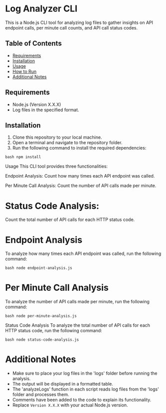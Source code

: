 # Log Analyzer CLI

This is a Node.js CLI tool for analyzing log files to gather insights on API endpoint calls, per minute call counts, and API call status codes.

## Table of Contents

- [Requirements](#requirements)
- [Installation](#installation)
- [Usage](#usage)
- [How to Run](#how-to-run)
- [Additional Notes](#additional-notes)

## Requirements

- Node.js (Version X.X.X)
- Log files in the specified format.

## Installation

1. Clone this repository to your local machine.
2. Open a terminal and navigate to the repository folder.
3. Run the following command to install the required dependencies:

```bash npm install ```

Usage
This CLI tool provides three functionalities:

Endpoint Analysis: Count how many times each API endpoint was called.

Per Minute Call Analysis: Count the number of API calls made per minute.

# Status Code Analysis: 

Count the total number of API calls for each HTTP status code.

# Endpoint Analysis

To analyze how many times each API endpoint was called, run the following command:

``` bash node endpoint-analysis.js  ```

# Per Minute Call Analysis

To analyze the number of API calls made per minute, run the following command:

```bash node per-minute-analysis.js```

Status Code Analysis
To analyze the total number of API calls for each HTTP status code, run the following command:

```bash node status-code-analysis.js```
# Additional Notes
- Make sure to place your log files in the 'logs' folder before running the analysis.
- The output will be displayed in a formatted table.
- The 'analyzeLogs' function in each script reads log files from the 'logs' folder and processes them.
- Comments have been added to the code to explain its functionality.
- Replace `Version X.X.X` with your actual Node.js version.
